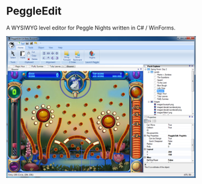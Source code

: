 # PeggleEdit
A WYSIWYG level editor for Peggle Nights written in C# / WinForms.

![media/screenshots/environment.png](media/screenshots/environment.png)
